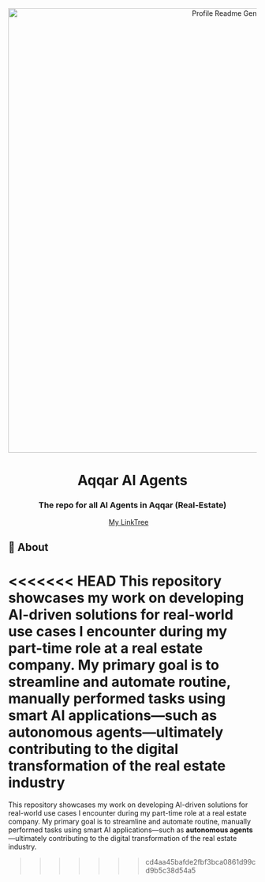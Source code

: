 <div align="center" id="top">
  <img src="https://github.com/ElseFaisal/aqqar-ai-agents/blob/main/Aqqar%20AI%20Agents.png" width="900" alt="Profile Readme Generator" />
</div>

<div align="center">
  <h1>Aqqar AI Agents</h1>
  <h3>The repo for all AI Agents in Aqqar (Real-Estate)</h3>
</div>


<p align="center">
  <a href="https://linktr.ee/izfaisal">My LinkTree</a> &#xa0; &#xa0;
</p>

## :dart: About ##

<<<<<<< HEAD
This repository showcases my work on developing AI-driven solutions for real-world use cases I encounter during my part-time role at a real estate company. My primary goal is to streamline and automate routine, manually performed tasks using smart AI applications—such as autonomous agents—ultimately contributing to the digital transformation of the real estate industry
=======
This repository showcases my work on developing AI-driven solutions for real-world use cases I encounter during my part-time role at a real estate company. My primary goal is to streamline and automate routine, manually performed tasks using smart AI applications—such as **autonomous agents**—ultimately contributing to the digital transformation of the real estate industry.
>>>>>>> cd4aa45bafde2fbf3bca0861d99cd9b5c38d54a5
